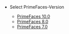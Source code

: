 * Select PrimeFaces-Version

  * [PrimeFaces 10.0](https://primefaces.github.io/primefaces/10_0/#/?id=main)  
  * [PrimeFaces 8.0](https://primefaces.github.io/primefaces/8_0/#/?id=main)
  * [PrimeFaces 7.0](https://primefaces.github.io/primefaces/7_0/#/?id=main)